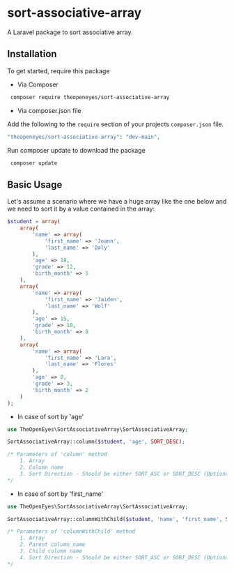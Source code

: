 # sort-associative-array
 A Laravel package to sort associative array.
 
## Installation

To get started, require this package

- Via Composer

``` bash
 composer require theopeneyes/sort-associative-array
```

- Via composer.json file

Add the following to the `require` section of your projects `composer.json` file.
``` php
"theopeneyes/sort-associative-array": "dev-main",
```

Run composer update to download the package

``` bash
 composer update
```

## Basic Usage

Let's assume a scenario where we have a huge array like the one below and we need to sort it by a value contained in the array:

```php
$student = array(
	array(
		'name' => array(
			'first_name' => 'Joann',
			'last_name' => 'Daly'
        ),
		'age' => 18, 
		'grade' => 12, 
		'birth_month' => 5
    ),
	array(
		'name' => array(
			'first_name' => 'Jaiden',
			'last_name' => 'Wolf'
		),
		'age' => 15, 
		'grade' => 10, 
		'birth_month' => 8
	),
	array(
		'name' => array(
			'first_name' => 'Lara',
			'last_name' => 'Flores'
		),
		'age' => 8, 
		'grade' => 3, 
		'birth_month' => 2
	)
);
```

- In case of sort by 'age'

```php
use TheOpenEyes\SortAssociativeArray\SortAssociativeArray;

SortAssociativeArray::column($student, 'age', SORT_DESC);

/* Parameters of 'column' method
    1. Array
    2. Column name
    3. Sort Direction - Should be either SORT_ASC or SORT_DESC (Optional, Default is SORT_ASC)
*/
```

- In case of sort by 'first_name'

```php
use TheOpenEyes\SortAssociativeArray\SortAssociativeArray;

SortAssociativeArray::columnWithChild($student, 'name', 'first_name', SORT_DESC);

/* Parameters of 'columnWithChild' method
    1. Array
    2. Parent column name
    3. Child column name
    4. Sort Direction - Should be either SORT_ASC or SORT_DESC (Optional, Default is SORT_ASC)
*/
```
